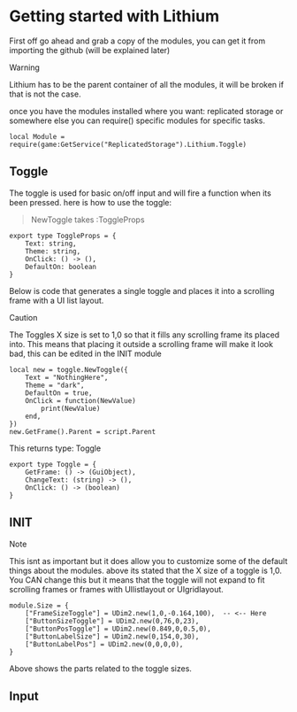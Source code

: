 # Getting started with Lithium

First off go ahead and grab a copy of the modules, you can get it from importing the github (will be explained later)
> [!Warning]
> Lithium has to be the parent container of all the modules, it will be broken if that is not the case.

once you have the modules installed where you want: replicated storage or somewhere else you can require() specific modules for specific tasks.

```luau
local Module = require(game:GetService("ReplicatedStorage").Lithium.Toggle)
```

## Toggle

The toggle is used for basic on/off input and will fire a function when its been pressed.
here is how to use the toggle:

>NewToggle takes :ToggleProps

```luau
export type ToggleProps = {
	Text: string,
	Theme: string,
	OnClick: () -> (),
	DefaultOn: boolean
}
```
Below is code that generates a single toggle and places it into a scrolling frame with a UI list layout.

> [!Caution]
> The Toggles X size is set to 1,0 so that it fills any scrolling frame its placed into.
> This means that placing it outside a scrolling frame will make it look bad, this can be edited in the INIT module

```luau
local new = toggle.NewToggle({
	Text = "NothingHere",
	Theme = "dark",
	DefaultOn = true,
	OnClick = function(NewValue)
		print(NewValue)
	end,
})
new.GetFrame().Parent = script.Parent
```
This returns type: Toggle

```luau
export type Toggle = {
	GetFrame: () -> (GuiObject),
	ChangeText: (string) -> (),
	OnClick: () -> (boolean)
}

```

## INIT
> [!Note]
> This isnt as important but it does allow you to customize some of the default things about the modules.
above its stated that the X size of a toggle is 1,0.
You CAN change this but it means that the toggle will not expand to fit scrolling frames or frames with UIlistlayout or UIgridlayout.

```luau
module.Size = {
	["FrameSizeToggle"] = UDim2.new(1,0,-0.164,100),  -- <-- Here
	["ButtonSizeToggle"] = UDim2.new(0,76,0,23),
	["ButtonPosToggle"] = UDim2.new(0.849,0,0.5,0),
	["ButtonLabelSize"] = UDim2.new(0,154,0,30),
	["ButtonLabelPos"] = UDim2.new(0,0,0,0),
}
```
Above shows the parts related to the toggle sizes.

## Input
